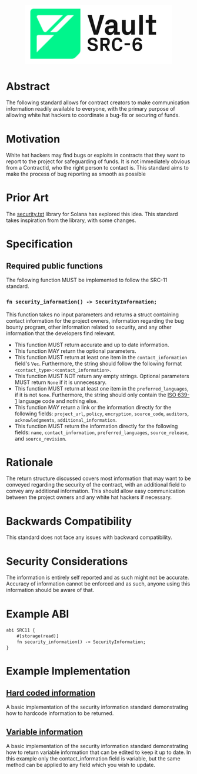 <p align="center">
    <picture>
        <source media="(prefers-color-scheme: dark)" srcset=".docs/src-6-logo-dark-theme.png">
        <img alt="SRC-6 logo" width="400px" src=".docs/src-6-logo-light-theme.png">
    </picture>
</p>

# Abstract

The following standard allows for contract creators to make communication information readily available to everyone, with the primary purpose of allowing white hat hackers to coordinate a bug-fix or securing of funds.

# Motivation

White hat hackers may find bugs or exploits in contracts that they want to report to the project for safeguarding of funds. It is not immediately obvious from a ContractId, who the right person to contact is. This standard aims to make the process of bug reporting as smooth as possible

# Prior Art

The [security.txt](https://github.com/neodyme-labs/solana-security-txt) library for Solana has explored this idea. This standard takes inspiration from the library, with some changes.

# Specification

## Required public functions

The following function MUST be implemented to follow the SRC-11 standard.

### `fn security_information() -> SecurityInformation;`

This function takes no input parameters and returns a struct containing contact information for the project owners, information regarding the bug bounty program, other information related to security, and any other information that the developers find relevant.

- This function MUST return accurate and up to date information.
- This function MAY return the optional parameters.
- This function MUST return at least one item in the `contact_information` field's `Vec`. Furthermore, the string should follow the following format `<contact_type>:<contact_information>`.
- This function MUST NOT return any empty strings. Optional parameters MUST return `None` if it is unnecessary.
- This function MUST return at least one item in the `preferred_languages`, if it is not `None`. Furthermore, the string should only contain the [ISO 639-1](https://en.wikipedia.org/wiki/List_of_ISO_639_language_codes) language code and nothing else.
- This function MAY return a link or the information directly for the following fields: `project_url`, `policy`, `encryption`, `source_code`, `auditors`, `acknowledgments`, `additional_information`.
- This function MUST return the information directly for the following fields: `name`, `contact_information`, `preferred_languages`, `source_release`, and `source_revision`.


# Rationale

The return structure discussed covers most information that may want to be conveyed regarding the security of the contract, with an additional field to convey any additional information. This should allow easy communication between the project owners and any white hat hackers if necessary.

# Backwards Compatibility

This standard does not face any issues with backward compatibility. 

# Security Considerations

The information is entirely self reported and as such might not be accurate. Accuracy of information cannot be enforced and as such, anyone using this information should be aware of that.

# Example ABI

```sway
abi SRC11 {
    #[storage(read)]
    fn security_information() -> SecurityInformation;
}
```

# Example Implementation

## [Hard coded information](../../examples/src11-security-information/hardcoded-information/)

A basic implementation of the security information standard demonstrating how to hardcode information to be returned.

## [Variable information](../../examples/src11-security-information/variable-information/)

A basic implementation of the security information standard demonstrating how to return variable information that can be edited to keep it up to date. In this example only the contact_information field is variable, but the same method can be applied to any field which you wish to update.
